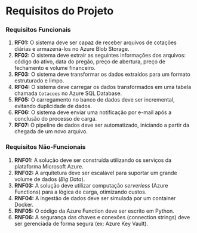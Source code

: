 # Requisitos do Projeto

### Requisitos Funcionais

1.  **RF01:** O sistema deve ser capaz de receber arquivos de cotações diárias e armazená-los no Azure Blob Storage.
2.  **RF02:** O sistema deve extrair as seguintes informações dos arquivos: código do ativo, data do pregão, preço de abertura, preço de fechamento e volume financeiro.
3.  **RF03:** O sistema deve transformar os dados extraídos para um formato estruturado e limpo.
4.  **RF04:** O sistema deve carregar os dados transformados em uma tabela chamada `Cotacoes` no Azure SQL Database.
5.  **RF05:** O carregamento no banco de dados deve ser incremental, evitando duplicidade de dados.
6.  **RF06:** O sistema deve enviar uma notificação por e-mail após a conclusão do processo de carga.
7.  **RF07:** O pipeline de dados deve ser automatizado, iniciando a partir da chegada de um novo arquivo.

### Requisitos Não-Funcionais

1.  **RNF01:** A solução deve ser construída utilizando os serviços da plataforma Microsoft Azure.
2.  **RNF02:** A arquitetura deve ser escalável para suportar um grande volume de dados (*Big Data*).
3.  **RNF03:** A solução deve utilizar computação *serverless* (Azure Functions) para a lógica de carga, otimizando custos.
4.  **RNF04:** A ingestão de dados deve ser simulada por um container Docker.
5.  **RNF05:** O código da Azure Function deve ser escrito em Python.
6.  **RNF06:** A segurança das chaves e conexões (connection strings) deve ser gerenciada de forma segura (ex: Azure Key Vault).

